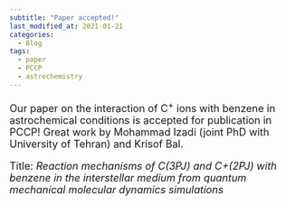 ```yaml
---
subtitle: "Paper accepted!"
last_modified_at: 2021-01-21
categories:
  - Blog
tags:
  - paper
  - PCCP
  - astrochemistry
---
```


<html>
<head>
<style>
div.a {
  font-size: 15px;
}
div.b {
  font-size: large;
}
div.c {
  font-size: 150%;
}
</style>
</head>
<body>

<div class="b">

Our paper on the interaction of C<sup>+</sup> ions with benzene in astrochemical conditions is accepted for publication in PCCP!
Great work by Mohammad Izadi (joint PhD with University of Tehran) and Krisof Bal.

Title:
<em>Reaction mechanisms of C(3PJ) and C+(2PJ) with benzene in the interstellar medium from quantum mechanical molecular dynamics simulations</em>

</div>
</body>
</html>
